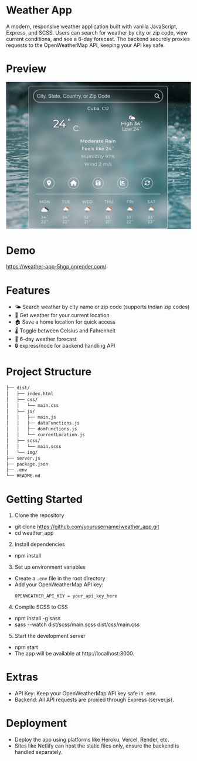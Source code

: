 # Weather App

A modern, responsive weather application built with vanilla JavaScript, Express, and SCSS.
Users can search for weather by city or zip code, view current conditions, and see a 6-day forecast.
The backend securely proxies requests to the OpenWeatherMap API, keeping your API key safe.

# Preview

![Weather App Preview](./dist/img/w.png)

# Demo

https://weather-app-5hgp.onrender.com/

# Features

- 🌤️ Search weather by city name or zip code (supports Indian zip codes)
- 📍 Get weather for your current location
- 🏠 Save a home location for quick access
- 🌡️ Toggle between Celsius and Fahrenheit
- 📅 6-day weather forecast
- 🔒 express/node for backend handling API

# Project Structure

```weather_app/
├── dist/
│   ├── index.html
│   ├── css/
│   │   └── main.css
│   ├── js/
│   │   ├── main.js
│   │   ├── dataFunctions.js
│   │   ├── domFunctions.js
│   │   └── currentLocation.js
│   ├── scss/
│   │   └── main.scss
│   └── img/
├── server.js
├── package.json
├── .env
└── README.md
```

# Getting Started

1. Clone the repository

- git clone https://github.com/yourusername/weather_app.git
- cd weather_app

2. Install dependencies

- npm install

3. Set up environment variables

- Create a `.env` file in the root directory
- Add your OpenWeatherMap API key:
  ```
  OPENWEATHER_API_KEY = your_api_key_here
  ```

4. Compile SCSS to CSS

- npm install -g sass
- sass --watch dist/scss/main.scss dist/css/main.css

5. Start the development server

- npm start
- The app will be available at http://localhost:3000.

# Extras 

- API Key: Keep your OpenWeatherMap API key safe in .env.
- Backend: All API requests are proxied through Express (server.js).

# Deployment

- Deploy the app using platforms like Heroku, Vercel, Render, etc.
- Sites like Netlify can host the static files only, ensure the backend is handled separately.



